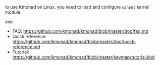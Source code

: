 to use Kmonad on Linux, you need to load and configure `uinput` kernel module.

see:

- FAQ: https://github.com/kmonad/kmonad/blob/master/doc/faq.md
- Quick reference: https://github.com/kmonad/kmonad/blob/master/doc/quick-reference.md
- Tutorial: https://github.com/kmonad/kmonad/blob/master/keymap/tutorial.kbd

